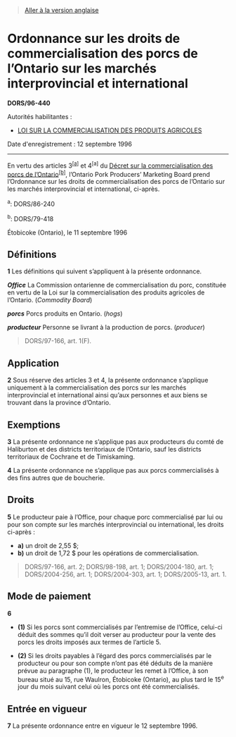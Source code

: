 > [Aller à la version anglaise](/en/Regulations/Statutory%20Orders%20and%20Regulations/96/440.md)

# Ordonnance sur les droits de commercialisation des porcs de l’Ontario sur les marchés interprovincial et international

**DORS/96-440**

Autorités habilitantes : 
- [LOI SUR LA COMMERCIALISATION DES PRODUITS AGRICOLES](/fr/Lois/Lois%20révisées%20du%20Canada/A/A-6.md)

Date d'enregistrement : 12 septembre 1996

----------

En vertu des articles 3<sup><a href='#footnotea'>[a]</a></sup> et 4<sup>[a]</sup> du [Décret sur la commercialisation des porcs de l’Ontario](/fr/Règlements/Décrets,%20ordonnances%20et%20règlements%20statutaires/79/418.md)<sup><a href='#footnoteb'>[b]</a></sup>, l’Ontario Pork Producers’ Marketing Board prend l’Ordonnance sur les droits de commercialisation des porcs de l’Ontario sur les marchés interprovincial et international, ci-après.

<a name='footnotea'><sup>a</sup></a>: DORS/86-240<br />

<a name='footnoteb'><sup>b</sup></a>: DORS/79-418<br />

Étobicoke (Ontario), le 11 septembre 1996




## Définitions


**1** Les définitions qui suivent s’appliquent à la présente ordonnance.

***Office*** La Commission ontarienne de commercialisation du porc, constituée en vertu de la Loi sur la commercialisation des produits agricoles de l’Ontario. (*Commodity Board*)

***porcs*** Porcs produits en Ontario. (*hogs*)

***producteur*** Personne se livrant à la production de porcs. (*producer*) 
> DORS/97-166, art. 1(F).





## Application


**2** Sous réserve des articles 3 et 4, la présente ordonnance s’applique uniquement à la commercialisation des porcs sur les marchés interprovincial et international ainsi qu’aux personnes et aux biens se trouvant dans la province d’Ontario.




## Exemptions


**3** La présente ordonnance ne s’applique pas aux producteurs du comté de Haliburton et des districts territoriaux de l’Ontario, sauf les districts territoriaux de Cochrane et de Timiskaming.



**4** La présente ordonnance ne s’applique pas aux porcs commercialisés à des fins autres que de boucherie.




## Droits


**5** Le producteur paie à l’Office, pour chaque porc commercialisé par lui ou pour son compte sur les marchés interprovincial ou international, les droits ci-après :
- **a)** un droit de 2,55 $;
- **b)** un droit de 1,72 $ pour les opérations de commercialisation.
> DORS/97-166, art. 2; DORS/98-198, art. 1; DORS/2004-180, art. 1; DORS/2004-256, art. 1; DORS/2004-303, art. 1; DORS/2005-13, art. 1.





## Mode de paiement


**6** 

- **(1)** Si les porcs sont commercialisés par l’entremise de l’Office, celui-ci déduit des sommes qu’il doit verser au producteur pour la vente des porcs les droits imposés aux termes de l’article 5.

- **(2)** Si les droits payables à l’égard des porcs commercialisés par le producteur ou pour son compte n’ont pas été déduits de la manière prévue au paragraphe (1), le producteur les remet à l’Office, à son bureau situé au 15, rue Waulron, Étobicoke (Ontario), au plus tard le 15<sup>e</sup> jour du mois suivant celui où les porcs ont été commercialisés.




## Entrée en vigueur


**7** La présente ordonnance entre en vigueur le 12 septembre 1996.


